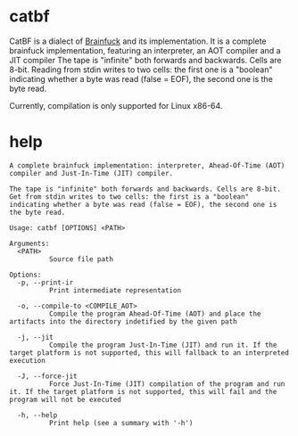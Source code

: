 # catbf

CatBF is a dialect of [Brainfuck](https://en.wikipedia.org/wiki/Brainfuck) and
its implementation. It is a complete brainfuck implementation, featuring an
interpreter, an AOT compiler and a JIT compiler  The tape is "infinite" both
forwards and backwards. Cells are 8-bit. Reading from stdin writes to two cells:
the first one is a "boolean" indicating whether a byte was read (false = EOF),
the second one is the byte read.

Currently, compilation is only supported for Linux x86-64.

# help

```
A complete brainfuck implementation: interpreter, Ahead-Of-Time (AOT) compiler and Just-In-Time (JIT) compiler.

The tape is "infinite" both forwards and backwards. Cells are 8-bit. Get from stdin writes to two cells: the first is a "boolean" indicating whether a byte was read (false = EOF), the second one is the byte read.

Usage: catbf [OPTIONS] <PATH>

Arguments:
  <PATH>
          Source file path

Options:
  -p, --print-ir
          Print intermediate representation

  -o, --compile-to <COMPILE_AOT>
          Compile the program Ahead-Of-Time (AOT) and place the artifacts into the directory indetified by the given path

  -j, --jit
          Compile the program Just-In-Time (JIT) and run it. If the target platform is not supported, this will fallback to an interpreted execution

  -J, --force-jit
          Force Just-In-Time (JIT) compilation of the program and run it. If the target platform is not supported, this will fail and the program will not be executed

  -h, --help
          Print help (see a summary with '-h')
```
